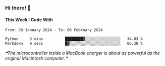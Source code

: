 ### Hi there! 👋

#### This Week I Code With
<!--START_SECTION:waka-->

```txt
From: 30 January 2024 - To: 06 February 2024

Python     3 mins          ████████▓░░░░░░░░░░░░░░░░   34.83 %
Markdown   0 secs          █▓░░░░░░░░░░░░░░░░░░░░░░░   06.30 %
```

<!--END_SECTION:waka-->

<!--STARTS_HERE_QUOTE_README-->
<i>❝The microcontroller inside a MacBook charger is about as powerful as the original Macintosh computer.❞</i>
<!--ENDS_HERE_QUOTE_README-->
